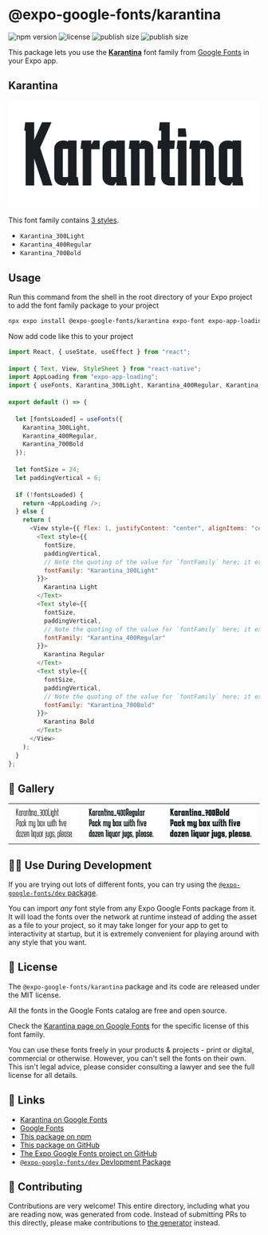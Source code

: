 # @expo-google-fonts/karantina

![npm version](https://flat.badgen.net/npm/v/@expo-google-fonts/karantina)
![license](https://flat.badgen.net/github/license/expo/google-fonts)
![publish size](https://flat.badgen.net/packagephobia/install/@expo-google-fonts/karantina)
![publish size](https://flat.badgen.net/packagephobia/publish/@expo-google-fonts/karantina)

This package lets you use the [**Karantina**](https://fonts.google.com/specimen/Karantina) font family from [Google Fonts](https://fonts.google.com/) in your Expo app.

## Karantina

![Karantina](./font-family.png)

This font family contains [3 styles](#-gallery).

- `Karantina_300Light`
- `Karantina_400Regular`
- `Karantina_700Bold`

## Usage

Run this command from the shell in the root directory of your Expo project to add the font family package to your project

```sh
npx expo install @expo-google-fonts/karantina expo-font expo-app-loading
```

Now add code like this to your project

```js
import React, { useState, useEffect } from "react";

import { Text, View, StyleSheet } from "react-native";
import AppLoading from "expo-app-loading";
import { useFonts, Karantina_300Light, Karantina_400Regular, Karantina_700Bold } from '@expo-google-fonts/karantina';

export default () => {

  let [fontsLoaded] = useFonts({
    Karantina_300Light, 
    Karantina_400Regular, 
    Karantina_700Bold
  });

  let fontSize = 24;
  let paddingVertical = 6;

  if (!fontsLoaded) {
    return <AppLoading />;
  } else {
    return (
      <View style={{ flex: 1, justifyContent: "center", alignItems: "center" }}>
        <Text style={{
          fontSize,
          paddingVertical,
          // Note the quoting of the value for `fontFamily` here; it expects a string!
          fontFamily: "Karantina_300Light"
        }}>
          Karantina Light
        </Text>
        <Text style={{
          fontSize,
          paddingVertical,
          // Note the quoting of the value for `fontFamily` here; it expects a string!
          fontFamily: "Karantina_400Regular"
        }}>
          Karantina Regular
        </Text>
        <Text style={{
          fontSize,
          paddingVertical,
          // Note the quoting of the value for `fontFamily` here; it expects a string!
          fontFamily: "Karantina_700Bold"
        }}>
          Karantina Bold
        </Text>
      </View>
    );
  }
};
```

## 🔡 Gallery


||||
|-|-|-|
|![Karantina_300Light](./Karantina_300Light.ttf.png)|![Karantina_400Regular](./Karantina_400Regular.ttf.png)|![Karantina_700Bold](./Karantina_700Bold.ttf.png)||


## 👩‍💻 Use During Development

If you are trying out lots of different fonts, you can try using the [`@expo-google-fonts/dev` package](https://github.com/expo/google-fonts/tree/master/font-packages/dev#readme).

You can import _any_ font style from any Expo Google Fonts package from it. It will load the fonts over the network at runtime instead of adding the asset as a file to your project, so it may take longer for your app to get to interactivity at startup, but it is extremely convenient for playing around with any style that you want.


## 📖 License

The `@expo-google-fonts/karantina` package and its code are released under the MIT license.

All the fonts in the Google Fonts catalog are free and open source.

Check the [Karantina page on Google Fonts](https://fonts.google.com/specimen/Karantina) for the specific license of this font family.

You can use these fonts freely in your products & projects - print or digital, commercial or otherwise. However, you can't sell the fonts on their own. This isn't legal advice, please consider consulting a lawyer and see the full license for all details.

## 🔗 Links

- [Karantina on Google Fonts](https://fonts.google.com/specimen/Karantina)
- [Google Fonts](https://fonts.google.com/)
- [This package on npm](https://www.npmjs.com/package/@expo-google-fonts/karantina)
- [This package on GitHub](https://github.com/expo/google-fonts/tree/master/font-packages/karantina)
- [The Expo Google Fonts project on GitHub](https://github.com/expo/google-fonts)
- [`@expo-google-fonts/dev` Devlopment Package](https://github.com/expo/google-fonts/tree/master/font-packages/dev)

## 🤝 Contributing

Contributions are very welcome! This entire directory, including what you are reading now, was generated from code. Instead of submitting PRs to this directly, please make contributions to [the generator](https://github.com/expo/google-fonts/tree/master/packages/generator) instead.
